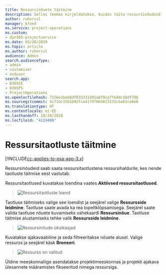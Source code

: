 ```yaml
---
title: Ressursinõuete täitmine
description: Selles teemas kirjeldatakse, kuidas täita ressursinõudeid.
author: ruhercul
manager: kfend
ms.service: project-operations
ms.custom:
- dyn365-projectservice
ms.date: 03/28/2019
ms.topic: article
ms.author: ruhercul
audience: Admin
search.audienceType:
- admin
- customizer
- enduser
search.app:
- D365CE
- D365PS
- ProjectOperations
ms.openlocfilehash: 7156e1beb0df033331d91abf9ca7f6ddc18df796
ms.sourcegitcommit: 4cf1dc1561b92fca4175f0b3813133c5e63ce8e6
ms.translationtype: HT
ms.contentlocale: et-EE
ms.lasthandoff: 10/28/2020
ms.locfileid: "4124408"
---
```

# <a name="fulfilling-resource-requests"></a>Ressursitaotluste täitmine

[!INCLUDE[cc-applies-to-psa-app-3.x](../includes/cc-applies-to-psa-app-3x.md)]

Ressursinõudeid saab saata ressursitaotlustena ressursihaldurile, kes nende taotluste täitmise eest vastutab.

Ressursitaotlused kuvatakse loendina vaates **Aktiivsed ressursitaotlused**.

> ![Ressursitaotluste loend](media/Resource-Management-image59.png)

Taotluse täitmiseks valige see loendist ja seejärel valige **Ressursside leidmine**. Taotluse saate avada ka rea topeltklõpsamisega. Seejärel saate valida taotluse nõuete kuvamiseks vahekaardi **Ressursinõue**. Taotluse täitmise alustamiseks tehke valik **Ressursside leidmine**.

> ![Ressursinõude üksikasjad](media/Resource-Management-image60.png)

Kuvatakse ajakavaabiline ja seda filtreeritakse nõuete alusel. Valige ressurss ja seejärel käsk **Broneeri**.

> ![Ressurss on valitud](media/Resource-Management-image61.png)

Üldine meeskonnaliige asendatakse projektimeeskonnas ja projekti ajakava ülesannete määramistes fikseeritud nimega ressursiga.
